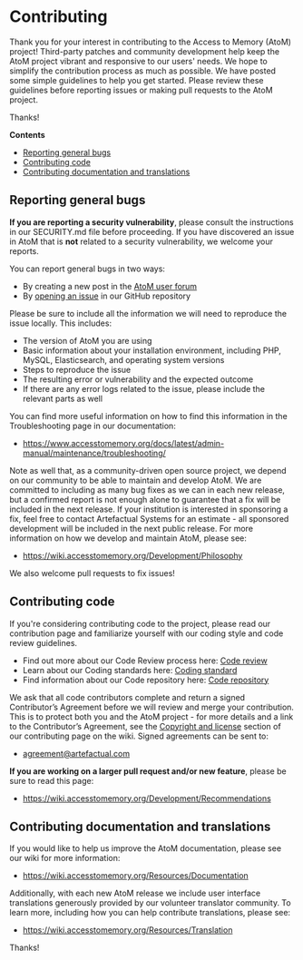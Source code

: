# Contributing

Thank you for your interest in contributing to the Access to Memory (AtoM)
project! Third-party patches and community development help keep the AtoM
project vibrant and responsive to our users' needs. We hope to simplify the
contribution process as much as possible. We have posted some simple
guidelines to help you get started. Please review these guidelines before
reporting issues or making pull requests to the AtoM project.

Thanks!

**Contents**

* [Reporting general bugs](#reporting-general-bugs)
* [Contributing code](#contributing-code)
* [Contributing documentation and translations](#contributing-documentation-and-translations)

## Reporting general bugs

**If you are reporting a security vulnerability**, please consult the
instructions in our SECURITY.md file before proceeding. If you have discovered
an issue in AtoM that is **not** related to a security vulnerability, we
welcome your reports.

You can report general bugs in two ways: 

* By creating a new post in the [AtoM user forum](https://groups.google.com/forum/#!forum/ica-atom-users)
* By [opening an issue](https://github.com/artefactual/atom/issues) in our
  GitHub repository

Please be sure to include all the information we will need to reproduce the
issue locally. This includes:

* The version of AtoM you are using
* Basic information about your installation environment, including PHP, MySQL,
  Elasticsearch, and operating system versions
* Steps to reproduce the issue
* The resulting error or vulnerability and the expected outcome
* If there are any error logs related to the issue, please include the
  relevant parts as well

You can find more useful information on how to find this information in the
Troubleshooting page in our documentation:

* https://www.accesstomemory.org/docs/latest/admin-manual/maintenance/troubleshooting/

Note as well that, as a community-driven open source project, we depend on our
community to be able to maintain and develop AtoM. We are committed to
including as many bug fixes as we can in each new release, but a confirmed
report is not enough alone to guarantee that a fix will be included in the
next release. If your institution is interested in sponsoring a fix, feel free
to contact Artefactual Systems for an estimate - all sponsored development
will be included in the next public release. For more information on how we
develop and maintain AtoM, please see:

* https://wiki.accesstomemory.org/Development/Philosophy

We also welcome pull requests to fix issues!

## Contributing code

If you're considering contributing code to the project, please read our
contribution page and familiarize yourself with our coding style and code
review guidelines.

* Find out more about our Code Review process here: [Code review](https://wiki.accesstomemory.org/Development/Code_review)
* Learn about our Coding standards here: [Coding standard](https://wiki.accesstomemory.org/Development/Coding_standard)
* Find information about our Code repository here: [Code repository](https://wiki.accesstomemory.org/Resources/Code_repository)

We ask that all code contributors complete and return a signed Contributor’s
Agreement before we will review and merge your contribution. This is to
protect both you and the AtoM project - for more details and a link to the
Contributor’s Agreement, see the 
[Copyright and license](https://wiki.accesstomemory.org/Development/Contribute_code#Copyright_and_license) 
section of our contributing page on the wiki. Signed agreements can be sent 
to:

* [agreement@artefactual.com](mailto:agreement@artefactual.com) 

**If you are working on a larger pull request and/or new feature**, please be
sure to read this page:

* https://wiki.accesstomemory.org/Development/Recommendations

## Contributing documentation and translations

If you would like to help us improve the AtoM documentation, please see our
wiki for more information:

* https://wiki.accesstomemory.org/Resources/Documentation

Additionally, with each new AtoM release we include user interface
translations generously provided by our volunteer translator community. To
learn more, including how you can help contribute translations, please see:

* https://wiki.accesstomemory.org/Resources/Translation

Thanks! 
